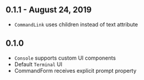## 0.1.1 - August 24, 2019
- `CommandLink` uses children instead of text attribute

## 0.1.0
- `Console` supports custom UI components
- Default `Terminal` UI
- CommandForm receives explicit prompt property
